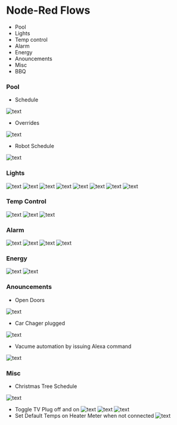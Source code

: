 # Node-Red Flows
* Pool
* Lights
* Temp control
* Alarm
* Energy
* Anouncements
* Misc
* BBQ


### Pool
* Schedule

![text](https://github.com/jgthornburgh/homeassistant-config/blob/master/flow%20pics/pool%20calander.PNG)
* Overrides

![text](https://github.com/jgthornburgh/homeassistant-config/blob/master/flow%20pics/pool%20overrides.PNG)
* Robot Schedule

![text](https://github.com/jgthornburgh/homeassistant-config/blob/master/flow%20pics/pool%20robot.PNG)
### Lights
![text](https://github.com/jgthornburgh/homeassistant-config/blob/master/flow%20pics/lr%20lights.PNG)
![text](https://github.com/jgthornburgh/homeassistant-config/blob/master/flow%20pics/kitchen%20lights.PNG)
![text](https://github.com/jgthornburgh/homeassistant-config/blob/master/flow%20pics/hall%20lights.PNG)
![text](https://github.com/jgthornburgh/homeassistant-config/blob/master/flow%20pics/mbath%20lights.PNG)
![text](https://github.com/jgthornburgh/homeassistant-config/blob/master/flow%20pics/office%20light.PNG)
![text](https://github.com/jgthornburgh/homeassistant-config/blob/master/flow%20pics/patio%20lights.PNG)
![text](https://github.com/jgthornburgh/homeassistant-config/blob/master/flow%20pics/patio%20lights2.PNG)
![text](https://github.com/jgthornburgh/homeassistant-config/blob/master/flow%20pics/porch%20light.PNG)
### Temp Control
![text](https://github.com/jgthornburgh/homeassistant-config/blob/master/flow%20pics/climate.PNG)
![text](https://github.com/jgthornburgh/homeassistant-config/blob/master/flow%20pics/hvac%20mode.PNG)
![text](https://github.com/jgthornburgh/homeassistant-config/blob/master/flow%20pics/temp%20diff.PNG)
### Alarm
![text](https://github.com/jgthornburgh/homeassistant-config/blob/master/flow%20pics/Disarm%20and%20trigger.PNG)
![text](https://github.com/jgthornburgh/homeassistant-config/blob/master/flow%20pics/alarm%20actions.PNG)
![text](https://github.com/jgthornburgh/homeassistant-config/blob/master/flow%20pics/alarm%20arming.PNG)
![text](https://github.com/jgthornburgh/homeassistant-config/blob/master/flow%20pics/alarm%20arriving.PNG)

### Energy
![text](https://github.com/jgthornburgh/homeassistant-config/blob/master/flow%20pics/charging.PNG)
![text](https://github.com/jgthornburgh/homeassistant-config/blob/master/flow%20pics/solar.PNG)

### Anouncements
* Open Doors

![text](https://github.com/jgthornburgh/homeassistant-config/blob/master/flow%20pics/doors.PNG)
* Car Chager plugged

![text](https://github.com/jgthornburgh/homeassistant-config/blob/master/flow%20pics/charger%20plugged%20in.PNG)
* Vacume automation by issuing Alexa command

![text](https://github.com/jgthornburgh/homeassistant-config/blob/master/flow%20pics/vacume.PNG)

### Misc
* Christmas Tree Schedule

![text](https://github.com/jgthornburgh/homeassistant-config/blob/master/flow%20pics/christmas%20tree.PNG)
* Toggle TV Plug off and on
![text](https://github.com/jgthornburgh/homeassistant-config/blob/master/flow%20pics/master%20tv%20switch.PNG)
![text](https://github.com/jgthornburgh/homeassistant-config/blob/master/flow%20pics/theme.PNG)
![text](https://github.com/jgthornburgh/homeassistant-config/blob/master/flow%20pics/wifi%20ex.PNG)
* Set Default Temps on Heater Meter when not connected
![text](https://github.com/jgthornburgh/homeassistant-config/blob/master/flow%20pics/HM%20default.PNG)
